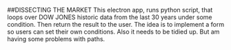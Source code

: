 ##DISSECTING THE MARKET
This electron app, runs python script, that loops over DOW JONES historic data from the last 30 years under some condition.
Then return the result to the user.
The idea is to implement a form so users can set their own conditions.
Also it needs to be tidied up. But am having some problems with paths.
